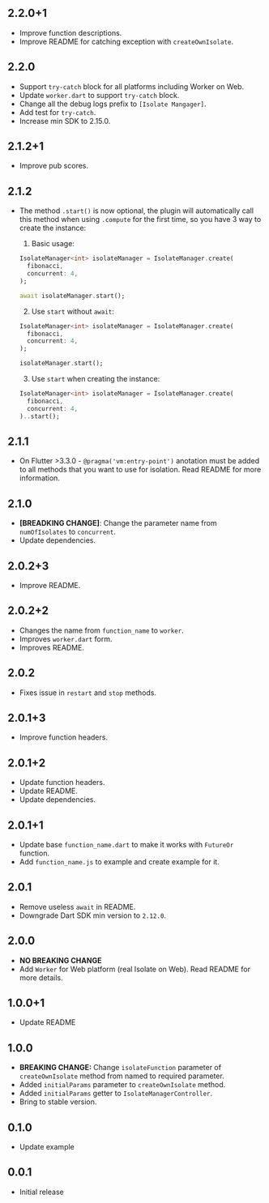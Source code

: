 ## 2.2.0+1

* Improve function descriptions.
* Improve README for catching exception with `createOwnIsolate`.

## 2.2.0

* Support `try-catch` block for all platforms including Worker on Web.
* Update `worker.dart` to support `try-catch` block.
* Change all the debug logs prefix to `[Isolate Mangager]`.
* Add test for `try-catch`.
* Increase min SDK to 2.15.0.

## 2.1.2+1

* Improve pub scores.

## 2.1.2

* The method `.start()` is now optional, the plugin will automatically call this method when using `.compute` for the first time, so you have 3 way to create the instance:

    1. Basic usage:

    ``` dart
    IsolateManager<int> isolateManager = IsolateManager.create(
      fibonacci,
      concurrent: 4,
    );

    await isolateManager.start();
    ```

    2. Use `start` without `await`:

    ``` dart
    IsolateManager<int> isolateManager = IsolateManager.create(
      fibonacci,
      concurrent: 4,
    );

    isolateManager.start();
    ```

    3. Use `start` when creating the instance:

    ``` dart
    IsolateManager<int> isolateManager = IsolateManager.create(
      fibonacci,
      concurrent: 4,
    )..start();
    ```

## 2.1.1

* On Flutter >3.3.0 - `@pragma('vm:entry-point')` anotation must be added to all methods that you want to use for isolation. Read README for more information.

## 2.1.0

* **[BREADKING CHANGE]**: Change the parameter name from `numOfIsolates` to `concurrent`.
* Update dependencies.

## 2.0.2+3

* Improve README.

## 2.0.2+2

* Changes the name from `function_name` to `worker`.
* Improves `worker.dart` form.
* Improves README.

## 2.0.2

* Fixes issue in `restart` and `stop` methods.

## 2.0.1+3

* Improve function headers.

## 2.0.1+2

* Update function headers.
* Update README.
* Update dependencies.

## 2.0.1+1

* Update base `function_name.dart` to make it works with `FutureOr` function.
* Add `function_name.js` to example and create example for it.

## 2.0.1

* Remove useless `await` in README.
* Downgrade Dart SDK min version to `2.12.0`.

## 2.0.0

* **NO BREAKING CHANGE**
* Add `Worker` for Web platform (real Isolate on Web). Read README for more details.

## 1.0.0+1

* Update README

## 1.0.0

* **BREAKING CHANGE:** Change `isolateFunction` parameter of `createOwnIsolate` method from named to required parameter.
* Added `initialParams` parameter to `createOwnIsolate` method.
* Added `initialParams` getter to `IsolateManagerController`.
* Bring to stable version.

## 0.1.0

* Update example

## 0.0.1

* Initial release
